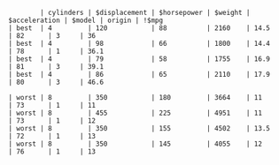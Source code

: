     		| cylinders	| $displacement | $horsepower | $weight	| $acceleration | $model | origin | !$mpg	
    | best	| 4	        | 120	        | 88	      | 2160	| 14.5	        | 82	  | 3	  | 36	
    | best	| 4	        | 98	        | 66	      | 1800	| 14.4	        | 78	  | 1	  | 36.1	
    | best	| 4	        | 79	        | 58	      | 1755	| 16.9	        | 81	  | 3	  | 39.1	
    | best	| 4	        | 86	        | 65	      | 2110	| 17.9	        | 80	  | 3	  | 46.6	

    | worst	| 8	        | 350	        | 180	      | 3664	| 11	        | 73	  | 1	  | 11	
    | worst	| 8	        | 455	        | 225	      | 4951	| 11	        | 73	  | 1	  | 12	
    | worst	| 8	        | 350	        | 155	      | 4502	| 13.5	        | 72	  | 1	  | 13	
    | worst	| 8	        | 350	        | 145	      | 4055	| 12	        | 76	  | 1	  | 13	